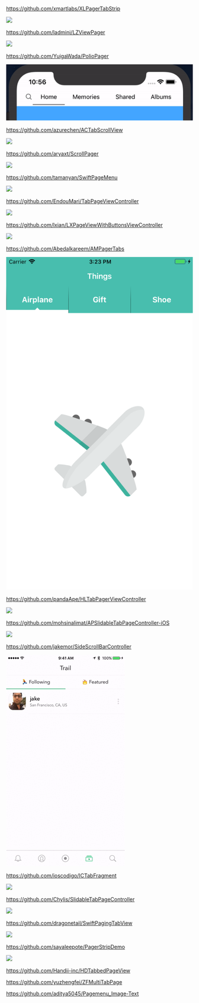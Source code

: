 https://github.com/xmartlabs/XLPagerTabStrip

![](https://github.com/xmartlabs/XLPagerTabStrip/raw/master/Example/instagram.gif)

https://github.com/ladmini/LZViewPager

![](https://github.com/ladmini/LZViewPager/raw/master/webimages/demo.gif)

https://github.com/YuigaWada/PolioPager

![](https://github.com/YuigaWada/PolioPager/raw/master/image/PolioPager.gif)

https://github.com/azurechen/ACTabScrollView

![](https://github.com/azurechen/ACTabScrollView/raw/master/Screenshots/demo-1.gif)

https://github.com/aryaxt/ScrollPager

![](https://camo.githubusercontent.com/014e145bc0e3364e56400ba00a7687e52305d6a7/68747470733a2f2f7261772e6769746875622e636f6d2f6172796178742f5363726f6c6c50616765722f6d61737465722f7363726f6c6c50616765722e706e67)

https://github.com/tamanyan/SwiftPageMenu

![](https://raw.githubusercontent.com/tamanyan/SwiftPageMenu/master/screen_captures/1.gif)

https://github.com/EndouMari/TabPageViewController

![](https://raw.githubusercontent.com/wiki/EndouMari/TabPageViewController/images/demo2.gif)

https://github.com/lxian/LXPageViewWithButtonsViewController

![](https://github.com/lxian/LXPageViewWithButtonsViewController/raw/master/screenshot0.png)

https://github.com/Abedalkareem/AMPagerTabs

![](https://github.com/Abedalkareem/AMPagerTabs/raw/master/Screen%20Shot.png)

https://github.com/pandaApe/HLTabPagerViewController

![](https://github.com/pandaApe/HLTabPagerViewController/raw/master/example.gif)

https://github.com/mohsinalimat/APSlidableTabPageController-iOS

![](https://cloud.githubusercontent.com/assets/16682908/12745471/ac8c307e-c999-11e5-83e1-455f949cc4d6.gif)

https://github.com/jakemor/SideScrollBarController

![](https://github.com/jakemor/SideScrollBarController/raw/master/SideScrollBarControllerDemo.gif?raw=true)

https://github.com/ioscodigo/ICTabFragment

![](https://github.com/ioscodigo/ICTabFragment/raw/master/Images/first.gif)

https://github.com/Chylis/SlidableTabPageController

![](https://cloud.githubusercontent.com/assets/653946/17933575/d8ad7318-6a14-11e6-9b0e-d5cae9ae719c.gif)

https://github.com/dragonetail/SwiftPagingTabView

![](https://github.com/dragonetail/SwiftPagingTabView)

https://github.com/sayaleepote/PagerStripDemo

![](https://user-images.githubusercontent.com/14230368/39244999-18772e5a-48b0-11e8-9b11-8eaaf042706c.gif)

https://github.com/Handii-inc/HDTabbedPageView

https://github.com/yuzhengfei/ZFMultiTabPage

https://github.com/aditya5045/Pagemenu_Image-Text
